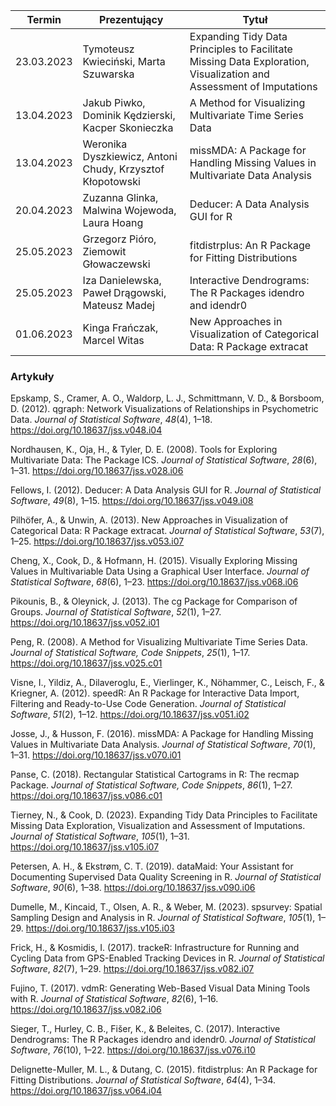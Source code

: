 | Termin     | Prezentujący                                              | Tytuł                                                                                                              |
|------------|-----------------------------------------------------------|--------------------------------------------------------------------------------------------------------------------|
| 23.03.2023 | Tymoteusz Kwieciński, Marta Szuwarska                     | Expanding Tidy Data Principles to Facilitate Missing Data Exploration, Visualization and Assessment of Imputations |
| 13.04.2023 | Jakub Piwko, Dominik Kędzierski, Kacper Skonieczka        | A Method for Visualizing Multivariate Time Series Data                                                             |
| 13.04.2023 | Weronika Dyszkiewicz, Antoni Chudy, Krzysztof Kłopotowski | missMDA: A Package for Handling Missing Values in Multivariate Data Analysis                                       |
| 20.04.2023 | Zuzanna Glinka, Malwina Wojewoda, Laura Hoang             | Deducer: A Data Analysis GUI for R                                                                                 |
| 25.05.2023 | Grzegorz Pióro, Ziemowit Głowaczewski                     | fitdistrplus: An R Package for Fitting Distributions                                                               |
| 25.05.2023 | Iza Danielewska, Paweł Drągowski, Mateusz Madej           | Interactive Dendrograms: The R Packages idendro and idendr0                                                        |
| 01.06.2023 | Kinga Frańczak, Marcel Witas                              | New Approaches in Visualization of Categorical Data: R Package extracat                                            |



### Artykuły 

Epskamp, S., Cramer, A. O., Waldorp, L. J., Schmittmann, V. D., & Borsboom, D. (2012). qgraph: Network Visualizations of Relationships in Psychometric Data. _Journal of Statistical Software_, _48_(4), 1–18. https://doi.org/10.18637/jss.v048.i04

Nordhausen, K., Oja, H., & Tyler, D. E. (2008). Tools for Exploring Multivariate Data: The Package ICS. _Journal of Statistical Software_, _28_(6), 1–31. https://doi.org/10.18637/jss.v028.i06

Fellows, I. (2012). Deducer: A Data Analysis GUI for R. _Journal of Statistical Software_, _49_(8), 1–15. https://doi.org/10.18637/jss.v049.i08

Pilhöfer, A., & Unwin, A. (2013). New Approaches in Visualization of Categorical Data: R Package extracat. _Journal of Statistical Software_, _53_(7), 1–25. https://doi.org/10.18637/jss.v053.i07

Cheng, X., Cook, D., & Hofmann, H. (2015). Visually Exploring Missing Values in Multivariable Data Using a Graphical User Interface. _Journal of Statistical Software_, _68_(6), 1–23. https://doi.org/10.18637/jss.v068.i06

Pikounis, B., & Oleynick, J. (2013). The cg Package for Comparison of Groups. _Journal of Statistical Software_, _52_(1), 1–27. https://doi.org/10.18637/jss.v052.i01

Peng, R. (2008). A Method for Visualizing Multivariate Time Series Data. _Journal of Statistical Software, Code Snippets_, _25_(1), 1–17. https://doi.org/10.18637/jss.v025.c01

Visne, I., Yildiz, A., Dilaveroglu, E., Vierlinger, K., Nöhammer, C., Leisch, F., & Kriegner, A. (2012). speedR: An R Package for Interactive Data Import, Filtering and Ready-to-Use Code Generation. _Journal of Statistical Software_, _51_(2), 1–12. https://doi.org/10.18637/jss.v051.i02

Josse, J., & Husson, F. (2016). missMDA: A Package for Handling Missing Values in Multivariate Data Analysis. _Journal of Statistical Software_, _70_(1), 1–31. https://doi.org/10.18637/jss.v070.i01

Panse, C. (2018). Rectangular Statistical Cartograms in R: The recmap Package. _Journal of Statistical Software, Code Snippets_, _86_(1), 1–27. https://doi.org/10.18637/jss.v086.c01

Tierney, N., & Cook, D. (2023). Expanding Tidy Data Principles to Facilitate Missing Data Exploration, Visualization and Assessment of Imputations. _Journal of Statistical Software_, _105_(1), 1–31. https://doi.org/10.18637/jss.v105.i07

Petersen, A. H., & Ekstrøm, C. T. (2019). dataMaid: Your Assistant for Documenting Supervised Data Quality Screening in R. _Journal of Statistical Software_, _90_(6), 1–38. https://doi.org/10.18637/jss.v090.i06

Dumelle, M., Kincaid, T., Olsen, A. R., & Weber, M. (2023). spsurvey: Spatial Sampling Design and Analysis in R. _Journal of Statistical Software_, _105_(1), 1–29. https://doi.org/10.18637/jss.v105.i03

Frick, H., & Kosmidis, I. (2017). trackeR: Infrastructure for Running and Cycling Data from GPS-Enabled Tracking Devices in R. _Journal of Statistical Software_, _82_(7), 1–29. https://doi.org/10.18637/jss.v082.i07

Fujino, T. (2017). vdmR: Generating Web-Based Visual Data Mining Tools with R. _Journal of Statistical Software_, _82_(6), 1–16. https://doi.org/10.18637/jss.v082.i06

Sieger, T., Hurley, C. B., Fišer, K., & Beleites, C. (2017). Interactive Dendrograms: The R Packages idendro and idendr0. _Journal of Statistical Software_, _76_(10), 1–22. https://doi.org/10.18637/jss.v076.i10

Delignette-Muller, M. L., & Dutang, C. (2015). fitdistrplus: An R Package for Fitting Distributions. _Journal of Statistical Software_, _64_(4), 1–34. https://doi.org/10.18637/jss.v064.i04
